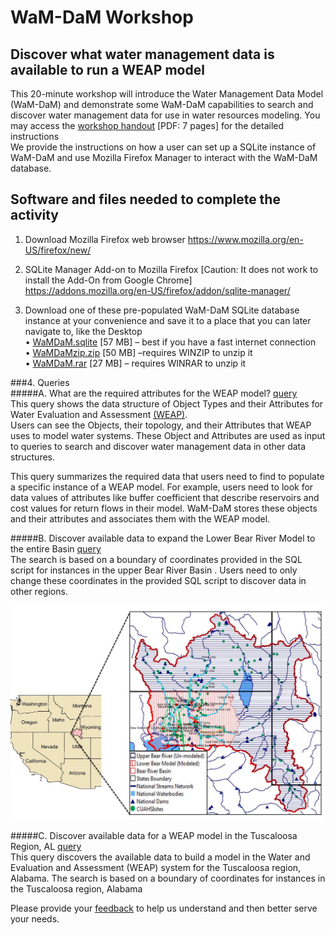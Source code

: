 # WaM-DaM Workshop    
## Discover what water management data is available to run a WEAP model

This 20-minute workshop will introduce the Water Management Data Model (WaM-DaM) and demonstrate some WaM-DaM capabilities to search and discover water management data for use in water resources modeling. You may access the [workshop handout](https://github.com/amabdallah/WaM-DaM/blob/master/02UseCases/NeededFiles/Workshop/WaM-DaM_workshop.pdf) [PDF: 7 pages] for the detailed instructions  
We provide the instructions on how a user can set up a SQLite instance of WaM-DaM and use Mozilla Firefox Manager to interact with the WaM-DaM database.

## Software and files needed to complete the activity
1. Download Mozilla Firefox web browser
https://www.mozilla.org/en-US/firefox/new/

2.	SQLite Manager Add-on to Mozilla Firefox [Caution: It does not work to install the Add-On from Google Chrome] 	
https://addons.mozilla.org/en-US/firefox/addon/sqlite-manager/

3. Download one of these pre-populated WaM-DaM SQLite database instance at your convenience and save it to a place that you can later navigate to, like the Desktop    
•	[WaMDaM.sqlite](https://github.com/amabdallah/WaM-DaM/blob/master/02UseCases/NeededFiles/Populated_Database/WaMDaM_August19_2015.sqlite?raw=true) [57 MB] – best if you have a fast internet connection  
•	[WaMDaMzip.zip](https://github.com/amabdallah/WaM-DaM/blob/master/02UseCases/NeededFiles/Populated_Database/WaMDaM_August19_2015.zip?raw=true) [50 MB] –requires WINZIP to unzip it   
•	[WaMDaM.rar](https://github.com/amabdallah/WaM-DaM/blob/master/02UseCases/NeededFiles/Populated_Database/WaMDaM_August19_2015.rar?raw=true) [27 MB] – requires WINRAR to unzip it   


###4. Queries     
#####A.	What are the required attributes for the WEAP model? [query](https://goo.gl/4L57yI )      
This query shows the data structure of Object Types and their Attributes for Water Evaluation and Assessment 
<a href="http://www.weap21.org/index.asp" target="_blank">(WEAP)</a>.  
Users can see the Objects, their topology, and their Attributes that WEAP uses to model water systems. These Object and Attributes are used as input to queries to search and discover water management data in other data structures.      

This query summarizes the required data that users need to find to populate a specific instance of a WEAP model. For example, users need to look for data values of attributes like buffer coefficient that describe reservoirs and cost values for return flows in their model. WaM-DaM stores these objects and their attributes and associates them with the WEAP model.   
 
#####B. Discover available data to expand the Lower Bear River Model to the entire Basin [query](https://goo.gl/c0hkp7)      
The search is based on a boundary of coordinates provided in the SQL script for instances in the upper Bear River Basin . Users need to only change these coordinates in the provided SQL script to discover data in other regions. 

![](https://github.com/amabdallah/WaM-DaM/blob/master/02UseCases/NeededFiles/Workshop/ExpandBear.JPG)

#####C. Discover available data for a WEAP model in the Tuscaloosa Region, AL [query](https://goo.gl/BCPZoq)           
This query discovers the available data to build a model in the Water and Evaluation and Assessment (WEAP) system for the Tuscaloosa region, Alabama. The search is based on a boundary of coordinates for instances in the Tuscaloosa region, Alabama     

Please provide your <a href="https://goo.gl/SLS8vD" target="_blank">feedback</a> to help us understand and then better serve your needs. 
